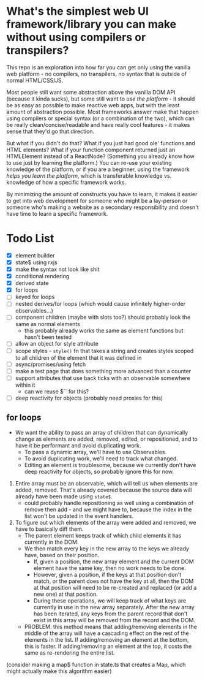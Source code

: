 # What's the simplest web UI framework/library you can make without using compilers or transpilers?

This repo is an exploration into how far you can get only using the vanilla web platform - no compilers, no transpilers, no syntax that is outside of normal HTML/CSS/JS.

Most people still want some abstraction above the vanilla DOM API (because it kinda sucks), but some still want to _use the platform_ - it should be as easy as possible to make reactive web apps, but with the least amount of abstraction possible. Most frameworks answer make that happen using compilers or special syntax (or a combination of the two), which can be really clean/concise/readable and have really cool features - it makes sense that they'd go that direction.

But what if you didn't do that? What if you just had good ole' functions and HTML elements? What if your function component returned just an HTMLElement instead of a ReactNode? (Something you already know how to use just by learning the platform.) You can re-use your existing knowledge of the platform, or if you are a beginner, using the framework _helps you learn the platform_, which is transferable knowledge vs. knowledge of how a specific framework works.

By minimizing the amount of constructs you have to learn, it makes it easier to get into web development for someone who might be a lay-person or someone who's making a website as a secondary responsibility and doesn't have time to learn a specific framework.

# Todo List

- [x] element builder
- [x] state$ using rxjs
- [x] make the syntax not look like shit
- [x] conditional rendering
- [x] derived state
- [x] for loops
- [ ] keyed for loops
- [ ] nested derives/for loops (which would cause infinitely higher-order observables...)
- [ ] component children (maybe with slots too?) should probably look the same as normal elements
  - this probably already works the same as element functions but hasn't been tested
- [ ] allow an object for style attribute
- [ ] scope styles - `style()` fn that takes a string and creates styles scoped to all children of the element that it was defined in
- [ ] async/promises/using fetch
- [ ] make a test page that does something more advanced than a counter
- [ ] support attributes that use back ticks with an observable somewhere within it
  - can we reuse $`` for this?
- [ ] deep reactivity for objects (probably need proxies for this)

## for loops

- We want the ability to pass an array of children that can dynamically change as elements are added, removed, edited, or repositioned, and to have it be performant and avoid duplicating work.
  - To pass a dynamic array, we'll have to use Observables.
  - To avoid duplicating work, we'll need to track what changed.
  - Editing an element is troublesome, because we currently don't have deep reactivity for objects, so probably ignore this for now.

1. Entire array must be an observable, which will tell us when elements are added, removed. That's already covered because the source data will already have been made using `state$`.
   - could probably handle repositioning as well using a combination of remove then add - and we might have to, because the index in the list won't be updated in the event handlers.
2. To figure out which elements of the array were added and removed, we have to basically diff them.
   - The parent element keeps track of which child elements it has currently in the DOM.
   - We then match every key in the new array to the keys we already have, based on their position.
     - If, given a position, the new array element and the current DOM element have the same key, then no work needs to be done.
     - However, given a position, if the keys at that position don't match, or the parent does not have the key at all, then the DOM at that position will need to be re-created and replaced (or add a new one) at that position.
     - During these operations, we will keep track of what keys are currently in use in the new array separately. After the new array has been iterated, any keys from the parent record that don't exist in this array will be removed from the record and the DOM.
   - PROBLEM: this method means that adding/removing elements in the middle of the array will have a cascading effect on the rest of the elements in the list. If adding/removing an element at the bottom, this is faster. If adding/removing an element at the top, it costs the same as re-rendering the entire list.

(consider making a map$ function in state.ts that creates a Map, which might actually make this algorithm easier)
